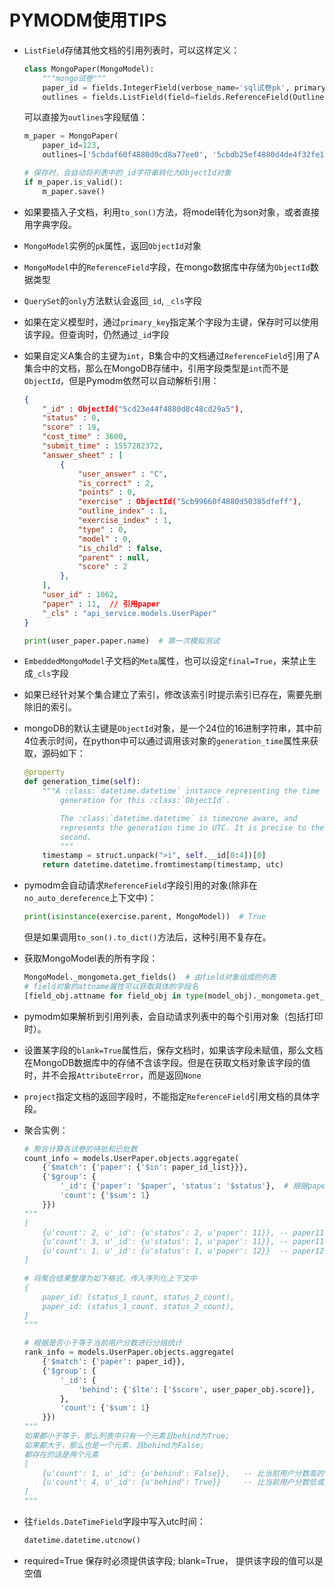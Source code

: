 # PYMODM使用TIPS

* `ListField`存储其他文档的引用列表时，可以这样定义：

  ```python
  class MongoPaper(MongoModel):
      """mongo试卷"""
      paper_id = fields.IntegerField(verbose_name='sql试卷pk', primary_key=True)
      outlines = fields.ListField(field=fields.ReferenceField(Outline), verbose_name='提纲', blank=True)
  ```

  可以直接为`outlines`字段赋值：

  ```python
  m_paper = MongoPaper(
      paper_id=123, 
      outlines=['5cbdaf60f4880d0cd8a77ee0', '5cbdb25ef4880d4de4f32fe1', '5cbd8d03f4880d5d543c3263'])
  
  # 保存时，会自动将列表中的_id字符串转化为ObjectId对象
  if m_paper.is_valid():
      m_paper.save()
  ```

* 如果要插入子文档，利用`to_son()`方法，将model转化为son对象，或者直接用字典字段。

* `MongoModel`实例的`pk`属性，返回`ObjectId`对象

* `MongoModel`中的`ReferenceField`字段，在mongo数据库中存储为`ObjectId`数据类型

* `QuerySet`的`only`方法默认会返回`_id`, `_cls`字段

* 如果在定义模型时，通过`primary_key`指定某个字段为主键，保存时可以使用该字段。但查询时，仍然通过`_id`字段

* 如果自定义A集合的主键为`int`，B集合中的文档通过`ReferenceField`引用了A集合中的文档，那么在MongoDB存储中，引用字段类型是`int`而不是`ObjectId`，但是Pymodm依然可以自动解析引用：

  ```json
  {
      "_id" : ObjectId("5cd23e44f4880d8c48cd29a5"),
      "status" : 0,
      "score" : 19,
      "cost_time" : 3600,
      "submit_time" : 1557282372,
      "answer_sheet" : [ 
          {
              "user_answer" : "C",
              "is_correct" : 2,
              "points" : 0,
              "exercise" : ObjectId("5cb99660f4880d50385dfeff"),
              "outline_index" : 1,
              "exercise_index" : 1,
              "type" : 0,
              "model" : 0,
              "is_child" : false,
              "parent" : null,
              "score" : 2
          }, 
      ],
      "user_id" : 1062,
      "paper" : 11,  // 引用paper
      "_cls" : "api_service.models.UserPaper"
  }
  ```

  ```python
  print(user_paper.paper.name)  # 第一次模拟测试
  ```

* `EmbeddedMongoModel`子文档的`Meta`属性，也可以设定`final=True`，来禁止生成`_cls`字段

* 如果已经针对某个集合建立了索引，修改该索引时提示索引已存在，需要先删除旧的索引。

* mongoDB的默认主键是`ObjectId`对象，是一个24位的16进制字符串，其中前4位表示时间，在python中可以通过调用该对象的`generation_time`属性来获取，源码如下：

  ```python
  @property
  def generation_time(self):
      """A :class:`datetime.datetime` instance representing the time of
          generation for this :class:`ObjectId`.
  
          The :class:`datetime.datetime` is timezone aware, and
          represents the generation time in UTC. It is precise to the
          second.
          """
      timestamp = struct.unpack(">i", self.__id[0:4])[0]
      return datetime.datetime.fromtimestamp(timestamp, utc)
  ```

* pymodm会自动请求`ReferenceField`字段引用的对象(除非在`no_auto_dereference`上下文中)：

  ```python
  print(isinstance(exercise.parent, MongoModel))  # True
  ```

  但是如果调用`to_son().to_dict()`方法后，这种引用不复存在。

* 获取MongoModel表的所有字段：

  ```python
  MongoModel._mongometa.get_fields()  # 由field对象组成的列表
  # field对象的attname属性可以获取具体的字段名
  [field_obj.attname for field_obj in type(model_obj)._mongometa.get_fields()]
  ```

* pymodm如果解析到引用列表，会自动请求列表中的每个引用对象（包括打印时）。

* 设置某字段的`blank=True`属性后，保存文档时，如果该字段未赋值，那么文档在MongoDB数据库中的存储不含该字段。但是在获取文档对象该字段的值时，并不会报`AttributeError`，而是返回`None`

* `project`指定文档的返回字段时，不能指定`ReferenceField`引用文档的具体字段。

* 聚合实例：

  ```python
  # 聚合计算各试卷的待批和已批数
  count_info = models.UserPaper.objects.aggregate(
      {'$match': {'paper': {'$in': paper_id_list}}},
      {'$group': {
          '_id': {'paper': '$paper', 'status': '$status'},  # 根据paper和status字段进行分组，然后进行分组求和
          'count': {'$sum': 1}
      }})
  """ 
  [
      {u'count': 2, u'_id': {u'status': 2, u'paper': 11}}, -- paper11，status2的，合计2个
      {u'count': 3, u'_id': {u'status': 1, u'paper': 11}}, -- paper11, status1的，合计3个
      {u'count': 1, u'_id': {u'status': 1, u'paper': 12}}  -- paper12, status1的，合计1个
  ]
  
  # 将聚合结果整理为如下格式，传入序列化上下文中
  {
      paper_id: (status_1_count, status_2_count),
      paper_id: (status_1_count, status_2_count),
  }
  """
  ```

  ```python
  # 根据是否小于等于当前用户分数进行分组统计
  rank_info = models.UserPaper.objects.aggregate(
      {'$match': {'paper': paper_id}},
      {'$group': {
          '_id': {
              'behind': {'$lte': ['$score', user_paper_obj.score]},
          },
          'count': {'$sum': 1}
      }})
  """
  如果都小于等于，那么列表中只有一个元素且behind为True; 
  如果都大于，那么也是一个元素，且behind为False; 
  都存在的话是两个元素
  [
      {u'count': 1, u'_id': {u'behind': False}},   -- 比当前用户分数高的有1个
      {u'count': 4, u'_id': {u'behind': True}}     -- 比当前用户分数低或等于的有4个
  ]    
  """
  ```

* 往`fields.DateTimeField`字段中写入utc时间：

  ```python
  datetime.datetime.utcnow()
  ```

* required=True 保存时必须提供该字段; blank=True， 提供该字段的值可以是空值

